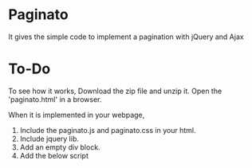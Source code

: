 Paginato
=========

It gives the simple code to implement a pagination with jQuery and Ajax

To-Do
=========

To see how it works, Download the zip file and unzip it. Open the 'paginato.html' in a browser.

When it is implemented in your webpage, 

1. Include the paginato.js and paginato.css in your html. 
2. Include jquery lib.
3. Add an empty div block. 
	<div class="paging-nav"></div>
4. Add the below script
    <script>
    var paginato = {
    'curPage':1,
    'totalPages':100,
    'pagevisble':15,
    'firstTxt':'|<<',
    'nextTxt':'>|',
    'prevTxt':'|<',
    'lastTxt':'>>|'
    };
    paginatoInit('paging-nav');
    
    function makeYourAjaxCall(currentPage) {
     /* Your code to do with the page content changes. currentPage has the current navigated page number */ 
    }
    </script>


